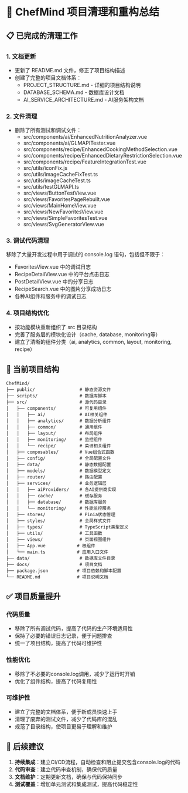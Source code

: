 # 🧹 ChefMind 项目清理和重构总结

## 📋 已完成的清理工作

### 1. 文档更新
- 更新了 README.md 文件，修正了项目结构描述
- 创建了完整的项目文档体系：
  - PROJECT_STRUCTURE.md - 详细的项目结构说明
  - DATABASE_SCHEMA.md - 数据库设计文档
  - AI_SERVICE_ARCHITECTURE.md - AI服务架构文档

### 2. 文件清理
- 删除了所有测试和调试文件：
  - src/components/ai/EnhancedNutritionAnalyzer.vue
  - src/components/ai/GLMAPITester.vue
  - src/components/recipe/EnhancedCookingMethodSelection.vue
  - src/components/recipe/EnhancedDietaryRestrictionSelection.vue
  - src/components/recipe/FeatureIntegrationTest.vue
  - src/utils/iconFix.js
  - src/utils/imageCacheFixTest.ts
  - src/utils/imageCacheTest.ts
  - src/utils/testGLMAPI.ts
  - src/views/ButtonTestView.vue
  - src/views/FavoritesPageRebuilt.vue
  - src/views/MainHomeView.vue
  - src/views/NewFavoritesView.vue
  - src/views/SimpleFavoritesTest.vue
  - src/views/SvgGeneratorView.vue

### 3. 调试代码清理
移除了大量开发过程中用于调试的 console.log 语句，包括但不限于：

- FavoritesView.vue 中的调试日志
- RecipeDetailView.vue 中的平台点击日志
- PostDetailView.vue 中的分享日志
- RecipeSearch.vue 中的图片分享成功日志
- 各种AI组件和服务中的调试日志

### 4. 项目结构优化
- 按功能模块重新组织了 src 目录结构
- 完善了服务层的模块化设计（cache, database, monitoring等）
- 建立了清晰的组件分类（ai, analytics, common, layout, monitoring, recipe）

## 📁 当前项目结构

```
ChefMind/
├── public/                 # 静态资源文件
├── scripts/                # 数据库脚本
├── src/                    # 源代码目录
│   ├── components/         # 可复用组件
│   │   ├── ai/             # AI相关组件
│   │   ├── analytics/      # 数据分析组件
│   │   ├── common/         # 通用组件
│   │   ├── layout/         # 布局组件
│   │   ├── monitoring/     # 监控组件
│   │   └── recipe/         # 菜谱相关组件
│   ├── composables/        # Vue组合式函数
│   ├── config/             # 全局配置文件
│   ├── data/               # 静态数据配置
│   ├── models/             # 数据模型定义
│   ├── router/             # 路由配置
│   ├── services/           # 业务逻辑层
│   │   ├── aiProviders/    # 各AI提供商实现
│   │   ├── cache/          # 缓存服务
│   │   ├── database/       # 数据库服务
│   │   └── monitoring/     # 性能监控服务
│   ├── stores/             # Pinia状态管理
│   ├── styles/             # 全局样式文件
│   ├── types/              # TypeScript类型定义
│   ├── utils/              # 工具函数
│   ├── views/              # 页面视图组件
│   ├── App.vue            # 根组件
│   └── main.ts            # 应用入口文件
├── data/                   # 数据库文件目录
├── docs/                   # 项目文档
├── package.json           # 项目依赖和脚本配置
└── README.md              # 项目说明文档
```

## ✅ 项目质量提升

### 代码质量
- 移除了所有调试代码，提高了代码的生产环境适用性
- 保持了必要的错误日志记录，便于问题排查
- 统一了项目结构，提高了代码可维护性

### 性能优化
- 移除了不必要的console.log调用，减少了运行时开销
- 优化了组件结构，提高了代码复用性

### 可维护性
- 建立了完整的文档体系，便于新成员快速上手
- 清理了废弃的测试文件，减少了代码库的混乱
- 规范了目录结构，使项目更易于理解和维护

## 🔮 后续建议

1. **持续集成**：建立CI/CD流程，自动检查和阻止提交包含console.log的代码
2. **代码审查**：建立代码审查机制，确保代码质量
3. **文档维护**：定期更新文档，确保与代码保持同步
4. **测试覆盖**：增加单元测试和集成测试，提高代码稳定性